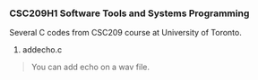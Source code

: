 ### CSC209H1 Software Tools and Systems Programming
Several C codes from CSC209 course at University of Toronto.

1. addecho.c
> You can add echo on a wav file.

